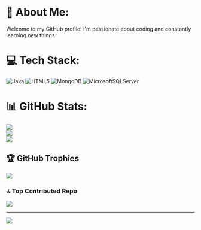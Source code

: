 # 💫 About Me:
Welcome to my GitHub profile! I'm passionate about coding and constantly learning new things.


# 💻 Tech Stack:
![Java](https://img.shields.io/badge/java-%23ED8B00.svg?style=for-the-badge&logo=openjdk&logoColor=white) ![HTML5](https://img.shields.io/badge/html5-%23E34F26.svg?style=for-the-badge&logo=html5&logoColor=white) ![MongoDB](https://img.shields.io/badge/MongoDB-%234ea94b.svg?style=for-the-badge&logo=mongodb&logoColor=white) ![MicrosoftSQLServer](https://img.shields.io/badge/Microsoft%20SQL%20Server-CC2927?style=for-the-badge&logo=microsoft%20sql%20server&logoColor=white)
# 📊 GitHub Stats:
![](https://github-readme-stats.vercel.app/api?username=TieuCao86&theme=dark&hide_border=false&include_all_commits=false&count_private=false)<br/>
![](https://nirzak-streak-stats.vercel.app/?user=TieuCao86&theme=dark&hide_border=false)<br/>
![](https://github-readme-stats.vercel.app/api/top-langs/?username=TieuCao86&theme=dark&hide_border=false&include_all_commits=false&count_private=false&layout=compact)

## 🏆 GitHub Trophies
![](https://github-profile-trophy.vercel.app/?username=TieuCao86&theme=radical&no-frame=false&no-bg=true&margin-w=4)

### 🔝 Top Contributed Repo
![](https://github-contributor-stats.vercel.app/api?username=TieuCao86&limit=5&theme=dark&combine_all_yearly_contributions=true)

---
[![](https://visitcount.itsvg.in/api?id=TieuCao86&icon=0&color=0)](https://visitcount.itsvg.in)

<!-- Proudly created with GPRM ( https://gprm.itsvg.in ) -->
